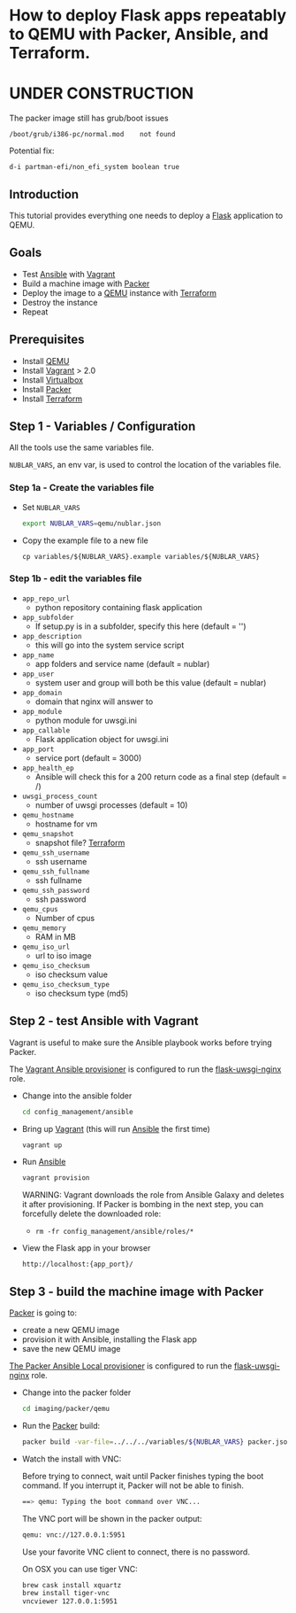# How to deploy Flask apps repeatably to QEMU with Packer, Ansible, and Terraform.

# UNDER CONSTRUCTION

The packer image still has grub/boot issues

```/boot/grub/i386-pc/normal.mod    not found```

Potential fix:

`d-i partman-efi/non_efi_system boolean true`

## Introduction

This tutorial provides everything one needs to deploy a [Flask](http://flask.pocoo.org/docs/0.12/) application to QEMU.

## Goals

-   Test [Ansible](http://docs.ansible.com/ansible/latest/index.html) with [Vagrant](https://www.vagrant.io/downloads.html)
-   Build a machine image with [Packer](https://www.packer.io/downloads.html)
-   Deploy the image to a [QEMU](https://www.qemu.com/products/compute/) instance with [Terraform](https://www.terraform.io/downloads.html)
-   Destroy the instance
-   Repeat

## Prerequisites

-   Install [QEMU](https://www.qemu.org/download/)
-   Install [Vagrant](https://www.vagrant.io/downloads.html) > 2.0
-   Install  [Virtualbox](https://www.virtualbox.org/wiki/Downloads)
-   Install [Packer](https://www.packer.io/downloads.html)
-   Install [Terraform](https://www.terraform.io/downloads.html)

## Step 1 - Variables / Configuration

All the tools use the same variables file.

`NUBLAR_VARS`, an env var, is used to control the location of the variables file.

### Step 1a - Create the variables file
-   Set `NUBLAR_VARS`

    ```sh
    export NUBLAR_VARS=qemu/nublar.json
    ```

-   Copy the example file to a new file

    ```
    cp variables/${NUBLAR_VARS}.example variables/${NUBLAR_VARS}
    ```

### Step 1b - edit the variables file

-   `app_repo_url`
    -   python repository containing flask application
-   `app_subfolder`
    -   If setup.py is in a subfolder, specify this here (default = '')
-   `app_description`
    -   this will go into the system service script
-   `app_name`
    -   app folders and service name (default = nublar)
-   `app_user`
    -   system user and group will both be this value (default = nublar)
-   `app_domain`
    -   domain that nginx will answer to
-   `app_module`
    -   python module for uwsgi.ini
-   `app_callable`
    -   Flask application object for uwsgi.ini
-   `app_port`
    -   service port (default = 3000)
-   `app_health_ep`
    -   Ansible will check this for a 200 return code as a final step (default = /)
-   `uwsgi_process_count`
    -   number of uwsgi processes (default = 10)
-   `qemu_hostname`
    -   hostname for vm
-   `qemu_snapshot`
    -   snapshot file? [Terraform](https://www.terraform.io/downloads.html)
-   `qemu_ssh_username`
    -   ssh username
-   `qemu_ssh_fullname`
    -   ssh fullname
-   `qemu_ssh_password`
    -   ssh password
-   `qemu_cpus`
    -   Number of cpus
-   `qemu_memory`
    -   RAM in MB
-   `qemu_iso_url`
    -   url to iso image
-   `qemu_iso_checksum`
    -   iso checksum value
-   `qemu_iso_checksum_type`
    -   iso checksum type (md5)

## Step 2 - test Ansible with Vagrant

Vagrant is useful to make sure the Ansible playbook works before trying Packer.

The [Vagrant Ansible provisioner](https://www.vagrantup.com/docs/provisioning/ansible.html) is configured to run the  [flask-uwsgi-nginx](https://galaxy.ansible.com/lex00/flask-uwsgi-nginx/) role.

-   Change into the ansible folder

    ```sh
    cd config_management/ansible
    ```

-   Bring up [Vagrant](https://www.vagrant.io/downloads.html) (this will run [Ansible](http://docs.ansible.com/ansible/latest/index.html) the first time)

    ```sh
    vagrant up
    ```

-   Run [Ansible](http://docs.ansible.com/ansible/latest/index.html)

    ```sh
    vagrant provision
    ```

    WARNING: Vagrant downloads the role from Ansible Galaxy and deletes it after provisioning.  If Packer is bombing in the next step, you can forcefully delete the downloaded role:

    -   `rm -fr config_management/ansible/roles/*`


-   View the Flask app in your browser

    `http://localhost:{app_port}/`

## Step 3 - build the machine image with Packer

[Packer](https://www.packer.io/downloads.html) is going to:

-   create a new QEMU image
-   provision it with Ansible, installing the Flask app
-   save the new QEMU image

[The Packer Ansible Local provisioner](https://www.packer.io/docs/provisioners/ansible-local.html) is configured to run the  [flask-uwsgi-nginx](https://galaxy.ansible.com/lex00/flask-uwsgi-nginx/) role.

-   Change into the packer folder

    ```sh
    cd imaging/packer/qemu
    ```

-   Run the [Packer](https://www.packer.io/downloads.html) build:

    ```sh
    packer build -var-file=../../../variables/${NUBLAR_VARS} packer.json
    ```

-   Watch the install with VNC:

    Before trying to connect, wait until Packer finishes typing the boot command.  If you interrupt it, Packer will not be able to finish.

    ```sh
    ==> qemu: Typing the boot command over VNC...
    ```

    The VNC port will be shown in the packer output:

    ```sh
    qemu: vnc://127.0.0.1:5951
    ```

    Use your favorite VNC client to connect, there is no password.

    On OSX you can use tiger VNC:

    ```sh
    brew cask install xquartz
    brew install tiger-vnc
    vncviewer 127.0.0.1:5951
    ```
